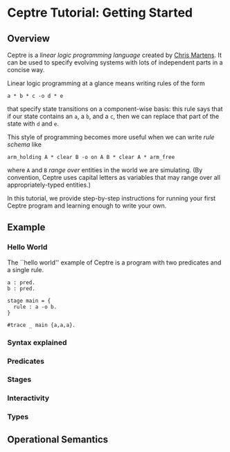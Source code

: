# Ceptre Tutorial: Getting Started

## Overview

Ceptre is a *linear logic programming language* created by [Chris
Martens](http://www.cs.cmu.edu/~cmartens). It can be used to specify evolving
systems with lots of independent parts in a concise way.

Linear logic programming at a glance means writing rules of the form

```
a * b * c -o d * e
```

that specify state transitions on a component-wise basis: this rule says
that if our state contains an `a`, a `b`, and a `c`, then we can replace
that part of the state with `d` and `e`.

This style of programming becomes more useful when we can write *rule
schema* like

```
arm_holding A * clear B -o on A B * clear A * arm_free
```

where `A` and `B` *range over* entities in the world we are simulating. (By
convention, Ceptre uses capital letters as variables that may range over
all appropriately-typed entities.)

In this tutorial, we provide step-by-step instructions for running your
first Ceptre program and learning enough to write your own.


## Example

### Hello World

The ``hello world'' example of Ceptre is a program with two predicates and
a single rule.

```
a : pred.
b : pred.

stage main = { 
  rule : a -o b.
}

#trace _ main {a,a,a}.
```

### Syntax explained

### Predicates

### Stages

### Interactivity

### Types

## Operational Semantics
